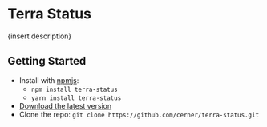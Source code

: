 # Terra Status

 {insert description}

## Getting Started

- Install with [npmjs](https://www.npmjs.com): 
  - `npm install terra-status` 
  - `yarn install terra-status` 
- [Download the latest version](https://github.com/cerner/terra-status/archive/master.zip)
- Clone the repo: `git clone https://github.com/cerner/terra-status.git`
